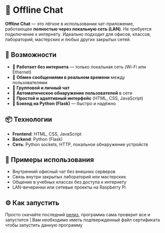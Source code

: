# 📡 Offline Chat

**Offline Chat** — это лёгкое в использовании чат-приложение, работающее **полностью через локальную сеть (LAN)**. Не требуется подключение к интернету. Идеально подходит для офисов, классов, лабораторий, мастерских и любых других закрытых сетей.

## 🚀 Возможности

- 🔌 **Работает без интернета** — только локальная сеть (Wi-Fi или Ethernet)
- 💬 **Обмен сообщениями в реальном времени** между пользователями
- 👥 **Групповой и личный чат**
- 🔎 **Автоматическое обнаружение пользователей** в сети
- 👀 **Простой и адаптивный интерфейс** (HTML, CSS, JavaScript)
- 🐍 **Бэкенд на Python (Flask)** — быстро и надёжно

## 📦 Технологии

- **Frontend**: HTML, CSS, JavaScript  
- **Backend**: Python (Flask)  
- **Сеть**: Python sockets, HTTP, локальное обнаружение устройств

## 📁 Примеры использования

- Внутренний офисный чат без внешних серверов  
- Связь внутри закрытых лабораторий или мастерских  
- Общение в учебных классах без доступа к интернету  
- LAN-вечеринки или сетевые проекты на Raspberry Pi

## ⚙️ Как запустить

Просто скачайте последний [релиз](https://github.com/vg2222/Offline-Chat/releases), программа сама проверит все и запустится
| Вам необходимо иметь подтвержденный файл сертификата чтобы запустить данную программу
